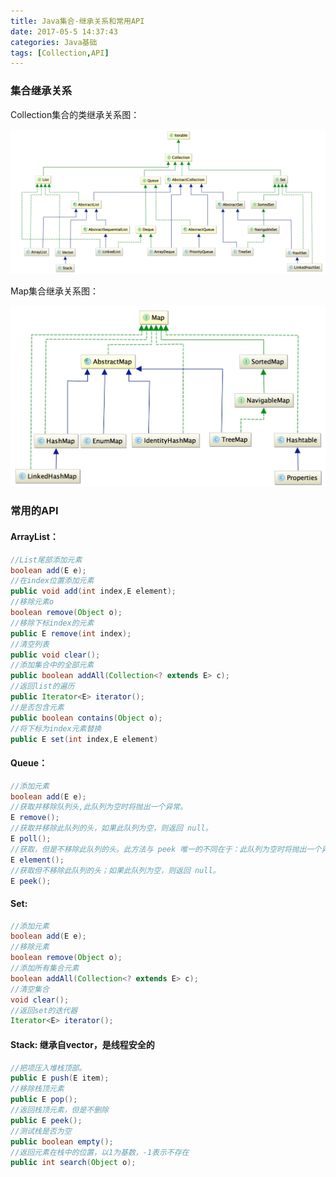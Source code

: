 ```yaml
---
title: Java集合-继承关系和常用API
date: 2017-05-5 14:37:43
categories: Java基础
tags: [Collection,API]
---
```


### 集合继承关系

Collection集合的类继承关系图：

![](Java集合-继承关系和常用API/pic11.jpg)

<!--more--->

Map集合继承关系图：

![](Java集合-继承关系和常用API/pic12.jpg)

### 常用的API

#### ArrayList：

```java
//List尾部添加元素
boolean add(E e);
//在index位置添加元素
public void add(int index,E element);
//移除元素o
boolean remove(Object o);
//移除下标index的元素
public E remove(int index);
//清空列表
public void clear();
//添加集合中的全部元素
public boolean addAll(Collection<? extends E> c);
//返回list的遍历
public Iterator<E> iterator();
//是否包含元素
public boolean contains(Object o);
//将下标为index元素替换
public E set(int index,E element)
```

#### Queue：

```java
//添加元素
boolean add(E e);
//获取并移除队列头,此队列为空时将抛出一个异常。
E remove();
//获取并移除此队列的头，如果此队列为空，则返回 null。
E poll();
//获取，但是不移除此队列的头。此方法与 peek 唯一的不同在于：此队列为空时将抛出一个异常。
E element();
//获取但不移除此队列的头；如果此队列为空，则返回 null。
E peek();
```

#### Set:

```Java
//添加元素
boolean add(E e);
//移除元素
boolean remove(Object o);
//添加所有集合元素
boolean addAll(Collection<? extends E> c);
//清空集合
void clear();
//返回set的迭代器
Iterator<E> iterator();
```

#### Stack: 继承自vector，是线程安全的

```java
//把项压入堆栈顶部。
public E push(E item);
//移除栈顶元素
public E pop();
//返回栈顶元素，但是不删除
public E peek();
//测试栈是否为空
public boolean empty();
//返回元素在栈中的位置，以1为基数，-1表示不存在
public int search(Object o);
```
